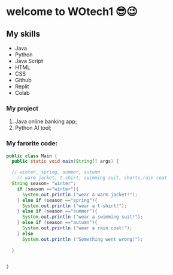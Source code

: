 
# welcome to WOtech1 😎😉

## My skills
- Java
- Python
- Java Script
- HTML
- CSS
- Github
- Replit
- Colab
  
### My project
1. Java online banking app;
2. Python AI tool;

### My farorite code:
```java
public class Main {
  public static void main(String[] args) {

  // winter, spring, summer, autumn
    // warm jacket, t-shirt, swimming suit, shorts,rain coat
  String season= "winter";
    if (season =="winter"){
      System.out.println ("wear a warm jacket!");
    } else if (season =="spring"){
      System.out.println ("wear a t-shirt!");
    } else if (season =="summer"){
      System.out.println ("wear a swimming suit!");
    } else if (season =="autumn"){
      System.out.println ("wear a rain coat!");
    } else
      System.out.println ("Something went wrong!");
    
  }

 
}
```
